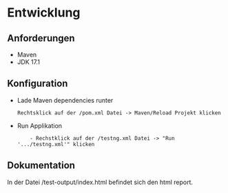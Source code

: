 # Entwicklung

## Anforderungen

- Maven
- JDK 17.1

## Konfiguration
- Lade Maven dependencies runter
  ```
  Rechtsklick auf der /pom.xml Datei -> Maven/Reload Projekt klicken
  ```
- Run Applikation
  ```
      - Rechstklick auf der /testng.xml Datei -> "Run '.../testng.xml'" klicken
  ```
## Dokumentation
In der Datei /test-output/index.html befindet sich den html report.